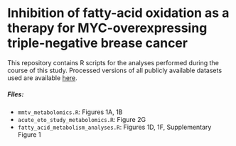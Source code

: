 # Inhibition of fatty-acid oxidation as a therapy for MYC-overexpressing triple-negative brease cancer

This repository contains R scripts for the analyses performed during the course of this study. Processed versions of all publicly available datasets used are available [here](https://bitbucket.org/jeevb/brca).

##### Files:
* `mmtv_metabolomics.R`: Figures 1A, 1B
* `acute_eto_study_metabolomics.R`: Figure 2G
* `fatty_acid_metabolism_analyses.R`: Figures 1D, 1F, Supplementary Figure 1
